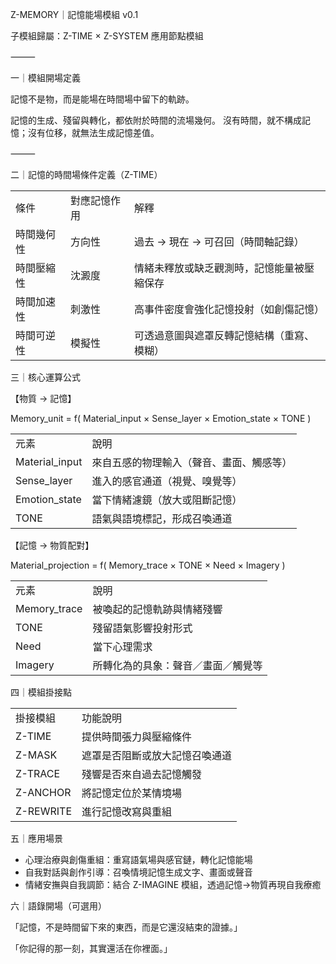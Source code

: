 Z-MEMORY｜記憶能場模組 v0.1

子模組歸屬：Z-TIME  × Z-SYSTEM 應用節點模組

⸻

一｜模組開場定義

記憶不是物，而是能場在時間場中留下的軌跡。

記憶的生成、殘留與轉化，都依附於時間的流場幾何。
沒有時間，就不構成記憶；沒有位移，就無法生成記憶差值。

⸻

二｜記憶的時間場條件定義（Z-TIME）

|   |   |   |
|---|---|---|
|條件|對應記憶作用|解釋|
|時間幾何性|方向性|過去 → 現在 → 可召回（時間軸記錄）|
|時間壓縮性|沈澱度|情緒未釋放或缺乏觀測時，記憶能量被壓縮保存|
|時間加速性|刺激性|高事件密度會強化記憶投射（如創傷記憶）|
|時間可逆性|模擬性|可透過意圖與遮罩反轉記憶結構（重寫、模糊）|
  

三｜核心運算公式

【物質 → 記憶】

Memory_unit = f( Material_input × Sense_layer × Emotion_state × TONE )

|   |   |
|---|---|
|元素|說明|
|Material_input|來自五感的物理輸入（聲音、畫面、觸感等）|
|Sense_layer|進入的感官通道（視覺、嗅覺等）|
|Emotion_state|當下情緒濾鏡（放大或阻斷記憶）|
|TONE|語氣與語境標記，形成召喚通道|


【記憶 → 物質配對】

Material_projection = f( Memory_trace × TONE × Need × Imagery )

|   |   |
|---|---|
|元素|說明|
|Memory_trace|被喚起的記憶軌跡與情緒殘響|
|TONE|殘留語氣影響投射形式|
|Need|當下心理需求|
|Imagery|所轉化為的具象：聲音／畫面／觸覺等|


四｜模組掛接點

|   |   |
|---|---|
|掛接模組|功能說明|
|Z-TIME|提供時間張力與壓縮條件|
|Z-MASK|遮罩是否阻斷或放大記憶召喚通道|
|Z-TRACE|殘響是否來自過去記憶觸發|
|Z-ANCHOR|將記憶定位於某情境場|
|Z-REWRITE|進行記憶改寫與重組|

五｜應用場景

  
- 心理治療與創傷重組：重寫語氣場與感官鏈，轉化記憶能場
- 自我對話與創作引導：召喚情境記憶生成文字、畫面或聲音
- 情緒安撫與自我調節：結合 Z-IMAGINE 模組，透過記憶→物質再現自我療癒  

六｜語錄開場（可選用）

「記憶，不是時間留下來的東西，而是它還沒結束的證據。」

「你記得的那一刻，其實還活在你裡面。」